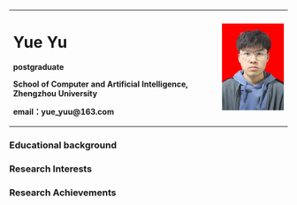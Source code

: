 <table border="0">
  <tr>
    <td width="75%">
      <h1>Yue Yu</h1>
      <p><b>postgraduate</b></p>
      <p><b>School of Computer and Artificial Intelligence, Zhengzhou University</b></p>
      <p><b>email：yue_yuu@163.com</b></p>
    </td>
    <td width="25%">
      <img src="/id.jpg" width="100%"> 
    </td>
  </tr>
</table>

### Educational background
 

### Research Interests

### Research Achievements


